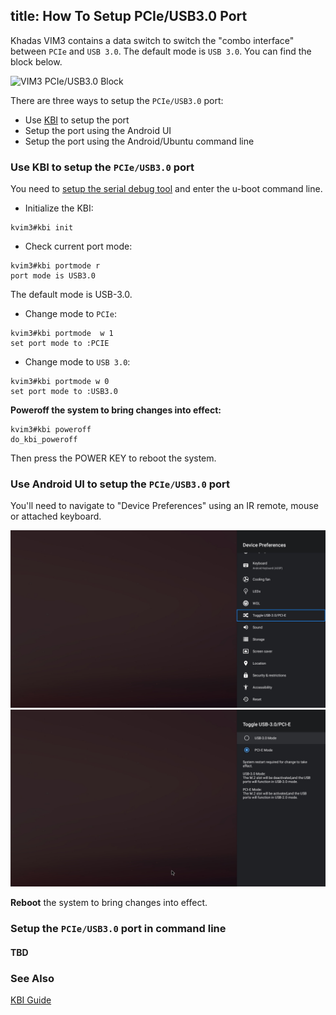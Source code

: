 title: How To Setup PCIe/USB3.0 Port
---

Khadas VIM3 contains a data switch to switch the "combo interface" between `PCIe` and `USB 3.0`. The default mode is `USB 3.0`.
You can find the block below.

![VIM3 PCIe/USB3.0 Block](/images/vim3/vim3_pcie_usb3_block.png)

There are three ways to setup the `PCIe/USB3.0` port:
* Use [KBI](/vim3/KbiGuidance.html) to setup the port
* Setup the port using the Android UI
* Setup the port using the Android/Ubuntu command line

### Use KBI to setup the `PCIe/USB3.0` port
You need to [setup the serial debug tool](/vim3/SetupSerialTool.html) and enter the u-boot command line.

* Initialize the KBI:

```
kvim3#kbi init
```

* Check current port mode:

```
kvim3#kbi portmode r
port mode is USB3.0
```
The default mode is USB-3.0.

* Change mode to `PCIe`:

```
kvim3#kbi portmode  w 1
set port mode to :PCIE
```

* Change mode to `USB 3.0`:

```
kvim3#kbi portmode w 0
set port mode to :USB3.0
```

**Poweroff the system to bring changes into effect:**

```
kvim3#kbi poweroff 
do_kbi_poweroff
```
Then press the POWER KEY to reboot the system.

### Use Android UI to setup the `PCIe/USB3.0` port
You'll need to navigate to "Device Preferences" using an IR remote, mouse or attached keyboard.

![Android Device Preferences](https://github.com/tsangyoujun/khadas_docs/blob/master/settings_toggle.jpg?raw=true)
![Mode Switch UI](https://github.com/tsangyoujun/khadas_docs/blob/master/mode_switch.jpg?raw=true)

**Reboot** the system to bring changes into effect.

### Setup the `PCIe/USB3.0` port in command line
#### TBD

### See Also
[KBI Guide](/vim3/KbiGuidance.html)
